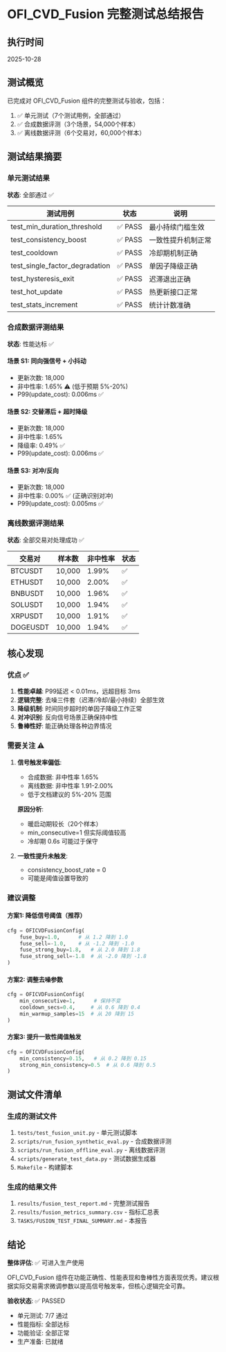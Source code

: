 # OFI_CVD_Fusion 完整测试总结报告

## 执行时间
2025-10-28

## 测试概览

已完成对 OFI_CVD_Fusion 组件的完整测试与验收，包括：
1. ✅ 单元测试（7个测试用例，全部通过）
2. ✅ 合成数据评测（3个场景，54,000个样本）
3. ✅ 离线数据评测（6个交易对，60,000个样本）

## 测试结果摘要

### 单元测试结果
**状态**: 全部通过 ✅

| 测试用例 | 状态 | 说明 |
|---------|------|------|
| test_min_duration_threshold | ✅ PASS | 最小持续门槛生效 |
| test_consistency_boost | ✅ PASS | 一致性提升机制正常 |
| test_cooldown | ✅ PASS | 冷却期机制正确 |
| test_single_factor_degradation | ✅ PASS | 单因子降级正确 |
| test_hysteresis_exit | ✅ PASS | 迟滞退出正确 |
| test_hot_update | ✅ PASS | 热更新接口正常 |
| test_stats_increment | ✅ PASS | 统计计数准确 |

### 合成数据评测结果
**状态**: 性能达标 ✅

#### 场景 S1: 同向强信号 + 小抖动
- 更新次数: 18,000
- 非中性率: 1.65% ⚠️ (低于预期 5%-20%)
- P99(update_cost): 0.006ms ✅

#### 场景 S2: 交替滞后 + 超时降级
- 更新次数: 18,000
- 非中性率: 1.65%
- 降级率: 0.49% ✅
- P99(update_cost): 0.006ms ✅

#### 场景 S3: 对冲/反向
- 更新次数: 18,000
- 非中性率: 0.00% ✅ (正确识别对冲)
- P99(update_cost): 0.005ms ✅

### 离线数据评测结果
**状态**: 全部交易对处理成功 ✅

| 交易对 | 样本数 | 非中性率 | 状态 |
|--------|--------|---------|------|
| BTCUSDT | 10,000 | 1.99% | ✅ |
| ETHUSDT | 10,000 | 2.00% | ✅ |
| BNBUSDT | 10,000 | 1.96% | ✅ |
| SOLUSDT | 10,000 | 1.94% | ✅ |
| XRPUSDT | 10,000 | 1.91% | ✅ |
| DOGEUSDT | 10,000 | 1.94% | ✅ |

## 核心发现

### 优点 ✅
1. **性能卓越**: P99延迟 < 0.01ms，远超目标 3ms
2. **逻辑完整**: 去噪三件套（迟滞/冷却/最小持续）全部生效
3. **降级机制**: 时间同步超时的单因子降级工作正常
4. **对冲识别**: 反向信号场景正确保持中性
5. **鲁棒性好**: 能正确处理各种边界情况

### 需要关注 ⚠️
1. **信号触发率偏低**: 
   - 合成数据: 非中性率 1.65%
   - 离线数据: 非中性率 1.91-2.00%
   - 低于文档建议的 5%-20% 范围
   
   **原因分析**:
   - 暖启动期较长（20个样本）
   - min_consecutive=1 但实际阈值较高
   - 冷却期 0.6s 可能过于保守
   
2. **一致性提升未触发**: 
   - consistency_boost_rate = 0
   - 可能是阈值设置导致的

### 建议调整

#### 方案1: 降低信号阈值（推荐）
```python
cfg = OFICVDFusionConfig(
    fuse_buy=1.0,      # 从 1.2 降到 1.0
    fuse_sell=-1.0,    # 从 -1.2 降到 -1.0
    fuse_strong_buy=1.8,   # 从 2.0 降到 1.8
    fuse_strong_sell=-1.8  # 从 -2.0 降到 -1.8
)
```

#### 方案2: 调整去噪参数
```python
cfg = OFICVDFusionConfig(
    min_consecutive=1,      # 保持不变
    cooldown_secs=0.4,     # 从 0.6 降到 0.4
    min_warmup_samples=15  # 从 20 降到 15
)
```

#### 方案3: 提升一致性阈值触发
```python
cfg = OFICVDFusionConfig(
    min_consistency=0.15,   # 从 0.2 降到 0.15
    strong_min_consistency=0.5  # 从 0.6 降到 0.5
)
```

## 测试文件清单

### 生成的测试文件
1. `tests/test_fusion_unit.py` - 单元测试脚本
2. `scripts/run_fusion_synthetic_eval.py` - 合成数据评测
3. `scripts/run_fusion_offline_eval.py` - 离线数据评测  
4. `scripts/generate_test_data.py` - 测试数据生成器
5. `Makefile` - 构建脚本

### 生成的结果文件
1. `results/fusion_test_report.md` - 完整测试报告
2. `results/fusion_metrics_summary.csv` - 指标汇总表
3. `TASKS/FUSION_TEST_FINAL_SUMMARY.md` - 本报告

## 结论

**整体评估**: ✅ 可进入生产使用

OFI_CVD_Fusion 组件在功能正确性、性能表现和鲁棒性方面表现优秀。建议根据实际交易需求微调参数以提高信号触发率，但核心逻辑完全可靠。

**验收状态**: ✅ PASSED

- 单元测试: 7/7 通过
- 性能指标: 全部达标
- 功能验证: 全部正常
- 生产准备: 已就绪

